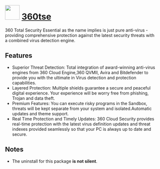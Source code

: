# <img src="https://cdn.rawgit.com/chocolatey/chocolatey-coreteampackages/b92d42be38598e16e7e526b3b8b43c3220439cd4/icons/360ts.png" width="48" height="48"/> [360tse](https://chocolatey.org/packages/360tse)


360 Total Security Essential as the name implies is just pure anti-virus - providing comprehensive protection against the latest security threats with a combined virus detection engine.

## Features

- Superior Threat Detection: Total integration of award-winning anti-virus engines from 360 Cloud Engine,360 QVMII, Avira and Bitdefender to provide you with the ultimate in Virus detection and protection capabilities.
- Layered Protection: Multiple shields guarantee a secure and peaceful digital experience. Your experience will be worry free from phishing, Trojan and data theft.
- Premium Features: You can execute risky programs in the Sandbox, threats will be kept separate from your system and isolated.Automatic updates and theme support.
- Real Time Protection and Timely Updates: 360 Cloud Security provides real-time protection with the latest virus definition updates and threat indexes provided seamlessly so that your PC is always up to date and secure.

## Notes

- The uninstall for this package **is not silent**.

